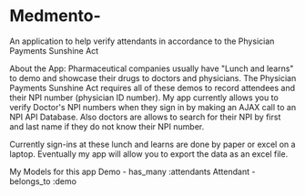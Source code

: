 # Medmento-
An application to help verify attendants in accordance to the Physician Payments Sunshine Act

About the App: Pharmaceutical companies usually have "Lunch and learns" to demo and showcase their drugs to doctors and physicians. The Physician Payments Sunshine Act requires all of these demos to record attendees and their NPI number (physician ID number). My app currently allows you to verify Doctor's NPI numbers when they sign in by making an AJAX call to an NPI API Database. Also doctors are allows to search for their NPI by first and last name if they do not know their NPI number.

Currently sign-ins at these lunch and learns are done by paper or excel on a laptop. Eventually my app will allow you to export the data as an excel file.

My Models for this app
Demo - has_many :attendants
Attendant - belongs_to :demo
